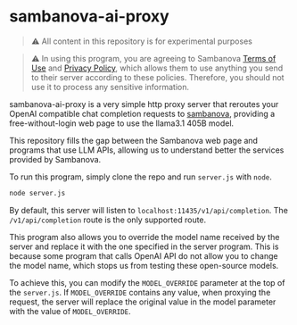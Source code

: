 # sambanova-ai-proxy

>  ⚠️ All content in this repository is for experimental purposes

>  ⚠️ In using this program, you are agreeing to Sambanova [Terms of Use](https://sambanova.ai/model-demo-tou) and [Privacy Policy](https://sambanova.ai/privacy-policy), which allows them to use anything you send to their server according to these policies. Therefore, you should not use it to process any sensitive information.

sambanova-ai-proxy is a very simple http proxy server that reroutes your OpenAI compatible chat completion requests to [sambanova](https://sambanova.ai/), providing a free-without-login web page to use the llama3.1 405B model. 

This repository fills the gap between the Sambanova web page and programs that use LLM APIs, allowing us to understand better the services provided by Sambanova.



To run this program, simply clone the repo and run `server.js` with `node`.

~~~sh
node server.js
~~~

By default, this server will listen to `localhost:11435/v1/api/completion`. The `/v1/api/completion` route is the only supported route. 



This program also allows you to override the model name received by the server and replace it with the one specified in the server program. This is because some program that calls OpenAI API do not allow you to change the model name, which stops us from testing these open-source models. 



To achieve this, you can modify the `MODEL_OVERRIDE` parameter at the top of the `server.js`. If `MODEL_OVERRIDE` contains any value, when proxying the request, the server will replace the original value in the model parameter with the value of `MODEL_OVERRIDE`.

